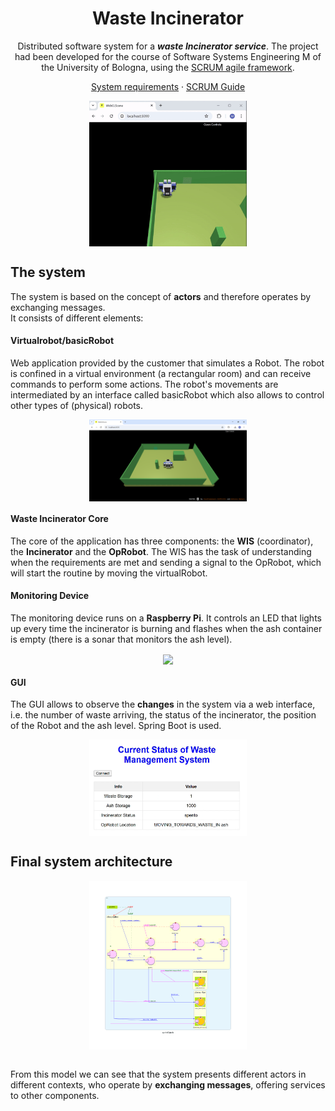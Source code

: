 </div>

<div align="center">
  
  <h1>Waste Incinerator</h1>
  
  Distributed software system for a ***waste Incinerator service***. The project had been developed for the course of Software Systems Engineering M of the 
  University of Bologna, using the [SCRUM agile framework](https://www.scrum.org/resources/what-is-scrum).
  
  [System requirements](https://github.com/NicoleGiulianelli2/TemaFinale2024/blob/main/commons/System%20requirements.pdf)
  ·
  [SCRUM Guide](./commons/2020-Scrum-Guide-US.pdf)

   <img align="center" width="50%" src="./commons/gifRobot.gif"/>

</div>


## The system

The system is based on the concept of **actors** and therefore operates by exchanging messages.
<br>
It consists of different elements:

#### Virtualrobot/basicRobot
Web application provided by the customer that simulates a Robot. The robot is confined in a virtual environment (a rectangular room) and can receive commands to perform some actions. 
The robot's movements are intermediated by an interface called basicRobot which also allows to control other types of (physical) robots.

<div align="center">
<img align="center" width="50%" src="./commons/ScreenshotRobot.png"/>
</div>

#### Waste Incinerator Core

The core of the application has three components: the **WIS** (coordinator), the **Incinerator** and the **OpRobot**. The WIS has the task of understanding when the requirements are met and sending a signal to the OpRobot, which will start the routine by moving the virtualRobot.

#### Monitoring Device
The monitoring device runs on a **Raspberry Pi**. It controls an LED that lights up every time the incinerator is burning and flashes when the ash container is empty (there is a sonar that monitors the ash level).

<div align="center">
<img align="center" width="50%" src="./commons/raspGif.gif"/>
</div>

#### GUI
The GUI allows to observe the **changes** in the system via a web interface, i.e. the number of waste arriving, the status of the incinerator, the position of the Robot and the ash level. Spring Boot is used.
<div align="center">
<img align="center" width="50%" src="./commons/GUI.png"/>
</div>

## Final system architecture
<div align="center">
<img align="center" width="50%" src="./commons/sprint3arch.png"/>
</div>

<br>


From this model we can see that the system presents different actors in different contexts, who operate by **exchanging messages**, offering services to other components.



